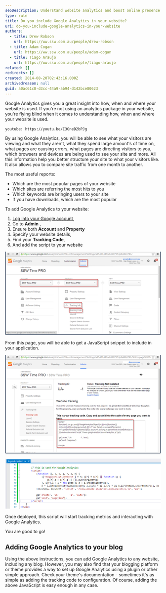 ```yaml
---
seoDescription: Understand website analytics and boost online presence with Google Analytics.
type: rule
title: Do you include Google Analytics in your website?
uri: do-you-include-google-analytics-in-your-website
authors:
  - title: Drew Robson
    url: https://ww.ssw.com.au/people/drew-robson
  - title: Adam Cogan
    url: https://ww.ssw.com.au/people/adam-cogan
  - title: Tiago Araujo
    url: https://ww.ssw.com.au/people/tiago-araujo
related: []
redirects: []
created: 2014-08-20T02:43:16.000Z
archivedreason: null
guid: a0ac61c8-d3cc-44a9-ab94-d142bce80623
---
```


Google Analytics gives you a great insight into how, when and where your website is used. If you're not using an analytics package in your website, you're flying blind when it comes to understanding how, when and where your website is used.

<!--endintro-->

`youtube: https://youtu.be/I3GneD2bPJg`

By using Google Analytics, you will be able to see what your visitors are viewing and what they aren't, what they spend large amount's of time on, what pages are causing errors, what pages are directing visitors to you, which browsers and devices are being used to see your site and more. All this information help you better structure your site to what your visitors like. It also allows you to compare site traffic from one month to another.

The most useful reports:

- Which are the most popular pages of your website
- Which sites are referring the most hits to you
- Which keywords are bringing users to your site
- If you have downloads, which are the most popular

To add Google Analytics to your website:

1. [Log into your Google account](https://www.google.com/analytics),
2. Go to **Admin** ,
3. Ensure both **Account** and **Property**
4. Specify your website details,
5. Find your **Tracking Code**,
6. And add the script to your website

![Figure: Navigate to the Tracking Code property](tracking-code-property.png)

From this page, you will be able to get a JavaScript snippet to include in your application.

![Figure: Include this JavaScript in your web application](20-08-2014-3-30-55-PM-compressor.png)

![Figure: The JavaScript code in HTML](20-08-2014-10-53-15-AM-compressor.png)

Once deployed, this script will start tracking metrics and interacting with Google Analytics.

You are good to go!

## Adding Google Analytics to your blog

Using the above instructions, you can add Google Analytics to any website, including any blog. However, you may also find that your blogging platform or theme provides a way to set up Google Analytics using a plugin or other simple approach. Check your theme's documentation - sometimes it's as simple as adding the tracking code to configuration. Of course, adding the above JavaScript is easy enough in any case.
